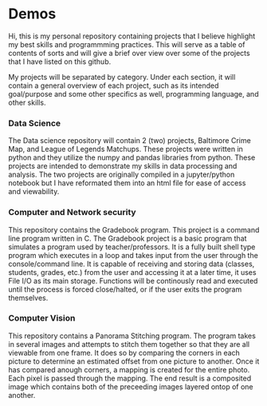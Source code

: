 # Demos

Hi, this is my personal repository containing projects that I believe highlight my best skills and programmming practices.
This will serve as a table of contents of sorts and will give a brief over view over some of the projects that I have listed
on this github.

My projects will be separated by category. Under each section, it will contain a general overview of each project, such as 
its intended goal/purpose and some other specifics as well, programming language, and other skills.

### Data Science 
The Data science repository will contain 2 (two) projects, Baltimore Crime Map, and League of Legends Matchups. These projects
were written in python and they utilize the numpy and pandas libraries from python. These projects are intended to demonstrate
my skills in data processing and analysis. The two projects are originally compiled in a jupyter/python notebook but I have reformated
them into an html file for ease of access and viewability.

### Computer and Network security
This repository contains the Gradebook program. This project is a command line program written in C. The Gradebook project is 
a basic program that simulates a program used by teacher/professors. It is a fully built shell type program which executes
in a loop and takes input from the user through the console/command line. It is capable of receiving and storing data (classes, students, grades, etc.) from the user and accessing it at a later time, it uses File I/O as its main storage. Functions will be continously read
and executed until the process is forced close/halted, or if the user exits the program themselves. 

### Computer Vision
This repository contains a Panorama Stitching program. The program takes in several images and attempts to stitch them together so that
they are all viewable from one frame. It does so by comparing the corners in each picture to determine an estimated offset from 
one picture to another. Once it has compared anough corners, a mapping is created for the entire photo. Each pixel is passed 
through the mapping. The end result is a composited image which contains both of the preceeding images layered ontop of one another.
